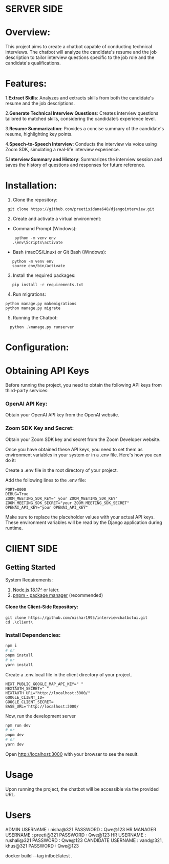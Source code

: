 # SERVER SIDE

# Overview:

This project aims to create a chatbot capable of conducting technical interviews. The chatbot will analyze the candidate's resume and the job description to tailor interview questions specific to the job role and the candidate's qualifications.

# Features:

1.**Extract Skills**: Analyzes and extracts skills from both the candidate's resume and the job descriptions.

2.**Generate Technical Interview Questions**: Creates interview questions tailored to matched skills, considering the candidate’s experience level.

3.**Resume Summarization**: Provides a concise summary of the candidate's resume, highlighting key points.

4.**Speech-to-Speech Interview**: Conducts the interview via voice using Zoom SDK, simulating a real-life interview experience.

5.**Interview Summary and History**: Summarizes the interview session and saves the history of questions and responses for future reference.

# Installation:

1. Clone the repository:

  ```
   git clone https://github.com/preetisidana648/djangointerview.git

```

2. Create and activate a virtual environment:

 *  Command Prompt (Windows):

```
    python -m venv env
   .\env\Scripts\activate
```
* Bash (macOS/Linux) or Git Bash (Windows):

```
   python -m venv env
   source env/bin/activate
```

3. Install the required packages:
```
   pip install -r requirements.txt
```
4. Run migrations:
```
python manage.py makemigrations
python manage.py migrate
```
5. Running the Chatbot:
```
  python .\manage.py runserver
```
# Configuration:




# Obtaining API Keys

Before running the project, you need to obtain the following API keys from third-party services:

### OpenAI API Key:

Obtain your OpenAI API key from the OpenAI website.

### Zoom SDK Key and Secret:

Obtain your Zoom SDK key and secret from the Zoom Developer website.

Once you have obtained these API keys, you need to set them as environment variables in your system or in a .env file. Here's how you can do it:

Create a .env file in the root directory of your project.

Add the following lines to the .env file:

```
PORT=8000
DEBUG=True
ZOOM_MEETING_SDK_KEY=" your ZOOM_MEETING_SDK_KEY"
ZOOM_MEETING_SDK_SECRET="your ZOOM_MEETING_SDK_SECRET"
OPENAI_API_KEY="your OPENAI_API_KEY"
```
Make sure to replace the placeholder values with your actual API keys. These environment variables will be read by the Django application during runtime.



# ClIENT SIDE


## Getting Started

System Requirements:

1. [Node.js 18.17^](https://nodejs.org/en) or later.
2. [pnpm - package manager](https://pnpm.io/installation#using-npm) (recommended)


#### Clone the Client-Side Repository:

```
git clone https://github.com/nishar1995/interviewchatbotui.git
cd .\client\
```

### Install Dependencies:

```bash
npm i
# or
pnpm install
# or
yarn install
```

Create a .env.local file in the client directory of your project.


```
NEXT_PUBLIC_GOOGLE_MAP_API_KEY=" "
NEXTAUTH_SECRET=" "
NEXTAUTH_URL="http://localhost:3000/"
GOOGLE_CLIENT_ID=
GOOGLE_CLIENT_SECRET=
BASE_URL='http://localhost:3000/
```


Now, run the development server
```bash
npm run dev
# or
pnpm dev
# or
yarn dev
```

Open [http://localhost:3000](http://localhost:3000) with your browser to see the result.

# Usage

Upon running the project, the chatbot will be accessible via the provided URL.

# Users

ADMIN
   USERNAME :  nisha@321
   PASSWORD :  Qwe@123
HR MANAGER
 	USERNAME :  preeti@321
   PASSWORD :  Qwe@123
HR
   USERNAME :  rushali@321
   PASSWORD :  Qwe@123
CANDIDATE
 	USERNAME :  vand@321, khus@321
   PASSWORD :  Qwe@123


docker build --tag intbot:latest .